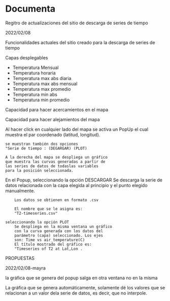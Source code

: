 # Documenta
Regitro de actualizaciones del sitio de descarga de series de tiempo

2022/02/08

Funcionalidades actuales del sitio creado para la descarga de series de tiempo

Capas desplegables

- Temperatura Mensual
- Temperatura horaria
- Temperatura max abs diaria
- Temperatura max abs mensual
- Temperatura max promedio
- Temperatura min abs
- Temperatura min promedio

Capacidad para hacer acercamientos en el mapa

Capacidad para hacer alejamientos del mapa

Al hacer click en cualquier lado del mapa se activa un 
	PopUp el cual muestra el par
	coordenado  (latitud, longitud).
	
	se muestran también dos opciones
	"Serie de tiempo : (DEGARGAR) (PLOT)

	A la derecha del mapa se despliega un gráfico
	que muestra las curvas generadas a partir de 
	las series de datos de todaslas variables
	para la posición seleccionada.

En el Popup,
	seleccionando la opción DESCARGAR
		Se descarga la serie de datos relacionada
		con la capa elegida al principio y el punto
		elegido manualmente.
		
		Los datos se obtienen en formato .csv

		El nombre que se le asigna es:
		"T2-timeseries.csv"

	seleccionando la opción PLOT
		Se despliega en la misma ventana un gráfico
		con la curva generada con los datos del 
		parámetro (capa) seleccionado. Los ejes
		son: Time vs air_temperature(C)
		El título mostrado del gráfico es:
		"Timeseries of T2 at Lat,Lon .

PROPUESTAS

2022/02/08-mayra

la gráfica que se genera del popup salga en otra ventana
no en la misma

La gráfica que se genera automáticamente, solamente dé los
valores que se relacionan a un valor dela serie de datos, es
decir, que no interpole.

